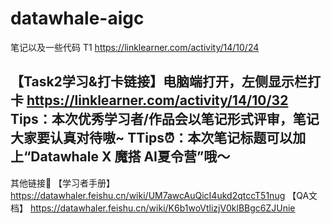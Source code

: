 # datawhale-aigc
笔记以及一些代码
T1
https://linklearner.com/activity/14/10/24

【Task2学习&打卡链接】电脑端打开，左侧显示栏打卡
https://linklearner.com/activity/14/10/32
Tips：本次优秀学习者/作品会以笔记形式评审，笔记大家要认真对待嗷~
TTips⏰：本次笔记标题可以加上“Datawhale X 魔搭 AI夏令营”哦～
-------------------------------

其他链接🔗 
【学习者手册】
https://datawhaler.feishu.cn/wiki/UM7awcAuQicI4ukd2qtccT51nug
【QA文档】
https://datawhaler.feishu.cn/wiki/K6b1woVtlizjV0klBBgc6ZJUnie
